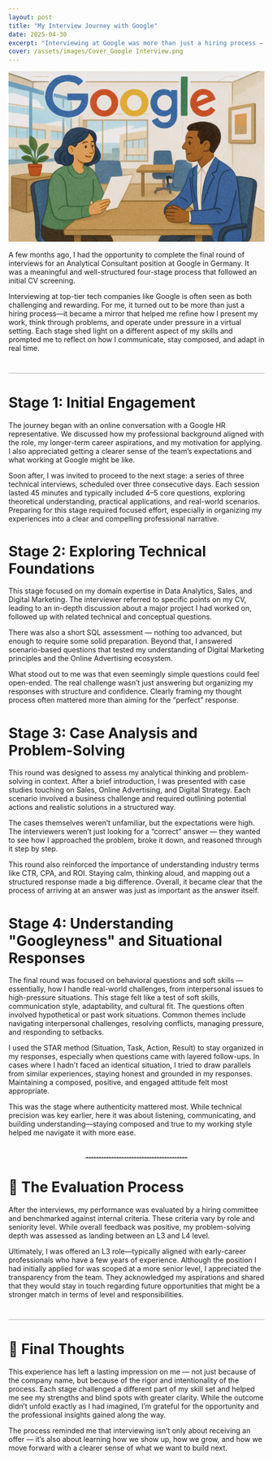 ```yaml
---
layout: post
title: "My Interview Journey with Google"
date: 2025-04-30
excerpt: "Interviewing at Google was more than just a hiring process — it became a journey of self-reflection, testing my ability to think, communicate, and grow under pressure."
cover: /assets/images/Cover_Google Interview.png
---
```


<!-- Intro -->

<img src="/assets/images/Cover_Google Interview.png" alt="Interview with Google" width="800"/>

A few months ago, I had the opportunity to complete the final round of interviews for an Analytical Consultant position at Google in Germany. It was a meaningful and well-structured four-stage process that followed an initial CV screening.

Interviewing at top-tier tech companies like Google is often seen as both challenging and rewarding. For me, it turned out to be more than just a hiring process—it became a mirror that helped me refine how I present my work, think through problems, and operate under pressure in a virtual setting. Each stage shed light on a different aspect of my skills and prompted me to reflect on how I communicate, stay composed, and adapt in real time.

<div style="height: 2px; background-color: lightgray; margin: 40px 0;"></div>

<!------------------------------ STAGE 1 ----------------------------------->

<h1 id="round-1">Stage 1: Initial Engagement</h1>

The journey began with an online conversation with a Google HR representative. We discussed how my professional background aligned with the role, my longer-term career aspirations, and my motivation for applying. I also appreciated getting a clearer sense of the team’s expectations and what working at Google might be like.

Soon after, I was invited to proceed to the next stage: a series of three technical interviews, scheduled over three consecutive days. Each session lasted 45 minutes and typically included 4–5 core questions, exploring theoretical understanding, practical applications, and real-world scenarios. Preparing for this stage required focused effort, especially in organizing my experiences into a clear and compelling professional narrative.

<!------------------------------ STAGE 2 ----------------------------------->

<h1 id="round-2">Stage 2: Exploring Technical Foundations</h1>

This stage focused on my domain expertise in Data Analytics, Sales, and Digital Marketing. The interviewer referred to specific points on my CV, leading to an in-depth discussion about a major project I had worked on, followed up with related technical and conceptual questions.

There was also a short SQL assessment — nothing too advanced, but enough to require some solid preparation. Beyond that, I answered scenario-based questions that tested my understanding of Digital Marketing principles and the Online Advertising ecosystem.

What stood out to me was that even seemingly simple questions could feel open-ended. The real challenge wasn’t just answering but organizing my responses with structure and confidence. Clearly framing my thought process often mattered more than aiming for the “perfect” response.

<!------------------------------ STAGE 3 ----------------------------------->

<h1 id="round-3">Stage 3: Case Analysis and Problem-Solving</h1>

This round was designed to assess my analytical thinking and problem-solving in context. After a brief introduction, I was presented with case studies touching on Sales, Online Advertising, and Digital Strategy. Each scenario involved a business challenge and required outlining potential actions and realistic solutions in a structured way.

The cases themselves weren’t unfamiliar, but the expectations were high. The interviewers weren’t just looking for a “correct” answer — they wanted to see how I approached the problem, broke it down, and reasoned through it step by step.

This round also reinforced the importance of understanding industry terms like CTR, CPA, and ROI. Staying calm, thinking aloud, and mapping out a structured response made a big difference. Overall, it became clear that the process of arriving at an answer was just as important as the answer itself.

<!------------------------------ STAGE 4 ----------------------------------->

<h1 id="round-4">Stage 4: Understanding "Googleyness" and Situational Responses</h1>

The final round was focused on behavioral questions and soft skills — essentially, how I handle real-world challenges, from interpersonal issues to high-pressure situations. This stage felt like a test of soft skills, communication style, adaptability, and cultural fit. The questions often involved hypothetical or past work situations. Common themes include navigating interpersonal challenges, resolving conflicts, managing pressure, and responding to setbacks.

I used the STAR method (Situation, Task, Action, Result) to stay organized in my responses, especially when questions came with layered follow-ups. In cases where I hadn’t faced an identical situation, I tried to draw parallels from similar experiences, staying honest and grounded in my responses. Maintaining a composed, positive, and engaged attitude felt most appropriate.  

This was the stage where authenticity mattered most. While technical precision was key earlier, here it was about listening, communicating, and building understanding—staying composed and true to my working style helped me navigate it with more ease.

<!------------------------------ EVALUATION ----------------------------------->
<hr style="width: 40%; border: none; border-top: 1px dashed lightgray; margin: 40px auto;">

<h1 id="evaluation">🎯 The Evaluation Process</h1>

After the interviews, my performance was evaluated by a hiring committee and benchmarked against internal criteria. These criteria vary by role and seniority level. While overall feedback was positive, my problem-solving depth was assessed as landing between an L3 and L4 level.

Ultimately, I was offered an L3 role—typically aligned with early-career professionals who have a few years of experience. Although the position I had initially applied for was scoped at a more senior level, I appreciated the transparency from the team. They acknowledged my aspirations and shared that they would stay in touch regarding future opportunities that might be a stronger match in terms of level and responsibilities.

<!------------------------------ FINAL  ----------------------------------->
<div style="height: 2px; background-color: lightgray; margin: 40px 0;"></div>
<h1 id="final">📌 Final Thoughts</h1>

This experience has left a lasting impression on me — not just because of the company name, but because of the rigor and intentionality of the process. Each stage challenged a different part of my skill set and helped me see my strengths and blind spots with greater clarity. While the outcome didn’t unfold exactly as I had imagined, I’m grateful for the opportunity and the professional insights gained along the way.

The process reminded me that interviewing isn’t only about receiving an offer — it’s also about learning how we show up, how we grow, and how we move forward with a clearer sense of what we want to build next.